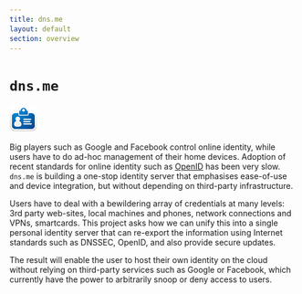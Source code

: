 ```yaml
---
title: dns.me
layout: default
section: overview
---
```


# `dns.me`

<img class="alignright picture" src="/icons/id_card-48.png" />

Big players such as Google and Facebook control online identity, while
users have to do ad-hoc management of their home devices.  Adoption of
recent standards for online identity such as
[OpenID](http://openid.net/) has been very slow.  `dns.me` is building
a one-stop identity server that emphasises ease-of-use and device
integration, but without depending on third-party infrastructure.

Users have to deal with a bewildering array of credentials at many
levels: 3rd party web-sites, local machines and phones, network
connections and VPNs, smartcards. This project asks how we can unify
this into a single personal identity server that can re-export the
information using Internet standards such as DNSSEC, OpenID, and also
provide secure updates. 

The result will enable the user to host their own identity on the
cloud without relying on third-party services such as Google or
Facebook, which currently have the power to arbitrarily snoop or deny
access to users. 
